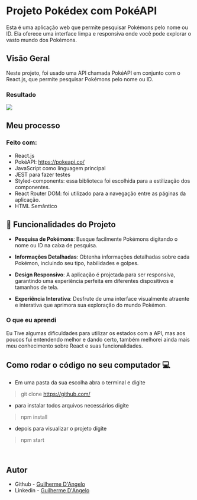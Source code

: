 # Projeto Pokédex com PokéAPI

Esta é uma aplicação web que permite pesquisar Pokémons pelo nome ou ID. Ela oferece uma interface limpa e responsiva onde você pode explorar o vasto mundo dos Pokémons.

## Visão Geral

Neste projeto, foi usado uma API chamada PokéAPI em conjunto com o React.js, que permite pesquisar Pokémons pelo nome ou ID.

### Resultado

![](public/project-images/project.gif)


## Meu processo

### Feito com:

- React.js
- PokéAPI: https://pokeapi.co/
- JavaScript como linguagem principal
- JEST para fazer testes
- Styled-components: essa biblioteca foi escolhida para a estilização dos componentes.
- React Router DOM: foi utilizado para a navegação entre as páginas da aplicação.
- HTML Semântico


## 🚀 Funcionalidades do Projeto

* <b>Pesquisa de Pokémons</b>: Busque facilmente Pokémons digitando o nome ou ID na caixa de pesquisa.

* <b>Informações Detalhadas</b>: Obtenha informações detalhadas sobre cada Pokémon, incluindo seu tipo, habilidades e golpes.

* <b>Design Responsivo</b>: A aplicação é projetada para ser responsiva, garantindo uma experiência perfeita em diferentes dispositivos e tamanhos de tela.

* <b>Experiência Interativa</b>: Desfrute de uma interface visualmente atraente e interativa que aprimora sua exploração do mundo Pokémon.

### O que eu aprendi

Eu Tive algumas dificuldades para utilizar os estados com a API, mas aos poucos fui entendendo melhor e dando certo, também melhorei ainda mais meu conhecimento sobre React e suas funcionalidades.





## Como rodar o código no seu computador 💻

- Em uma pasta da sua escolha abra o terminal e digite
> git clone https://github.com/
- para instalar todos arquivos necessários digite
>npm install
- depois para visualizar o projeto digite
>npm start

<br>

## Autor

- Github - [Guilherme D'Angelo](https://github.com/Guilherme-DAngelo)
- Linkedin - [Guilherme D'Angelo](https://www.linkedin.com/in/guilherme-d-655705218/)
